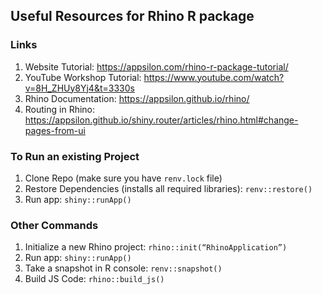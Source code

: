 ## Useful Resources for Rhino R package

### Links
1. Website Tutorial: https://appsilon.com/rhino-r-package-tutorial/
2. YouTube Workshop Tutorial: https://www.youtube.com/watch?v=8H_ZHUy8Yj4&t=3330s
3. Rhino Documentation: https://appsilon.github.io/rhino/
4. Routing in Rhino: https://appsilon.github.io/shiny.router/articles/rhino.html#change-pages-from-ui

### To Run an existing Project 
1. Clone Repo (make sure you have `renv.lock` file)
3. Restore Dependencies (installs all required libraries): ```renv::restore()```
4. Run app: ```shiny::runApp()```

### Other Commands
1. Initialize a new Rhino project: ```rhino::init(“RhinoApplication”)```
2. Run app: ```shiny::runApp()```
3. Take a snapshot in R console: ```renv::snapshot()```
4. Build JS Code: 
```rhino::build_js()```